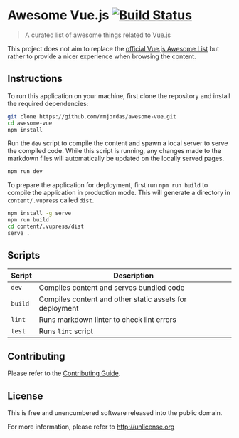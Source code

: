 # Awesome Vue.js [![Build Status][badge]][ci]

[badge]: https://travis-ci.com/rmjordas/awesome-vue.svg?branch=master
[ci]: https://travis-ci.com/rmjordas/awesome-vue

> A curated list of awesome things related to Vue.js

This project does not aim to replace the [official Vue.js Awesome List](https://github.com/vuejs/awesome-vue) but rather to provide a nicer experience
when browsing the content.

## Instructions

To run this application on your machine, first clone the repository and install
the required dependencies:

```bash
git clone https://github.com/rmjordas/awesome-vue.git
cd awesome-vue
npm install
```

Run the `dev` script to compile the content and spawn a local server to serve
the compiled code. While this script is running, any changes made to the
markdown files will automatically be updated on the locally served pages.

```bash
npm run dev
```

To prepare the application for deployment, first run `npm run build` to compile
the application in production mode. This will generate a directory in
`content/.vupress` called `dist`.

```bash
npm install -g serve
npm run build
cd content/.vupress/dist
serve .
```

## Scripts

| Script  | Description                                             |
|---------|---------------------------------------------------------|
| `dev`   | Compiles content and serves bundled code                |
| `build` | Compiles content and other static assets for deployment |
| `lint`  | Runs markdown linter to check lint errors               |
| `test`  | Runs `lint` script                                      |

## Contributing

Please refer to the [Contributing Guide](.github/CONTRIBUTING.md).

## License

This is free and unencumbered software released into the public domain.

For more information, please refer to <http://unlicense.org>
